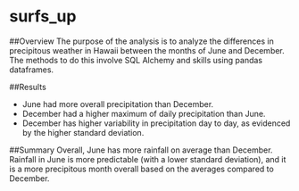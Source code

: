 # surfs_up

##Overview
The purpose of the analysis is to analyze the differences in precipitous weather in Hawaii between the months of June and December. The methods to do this involve SQL Alchemy and skills using pandas dataframes.

##Results
* June had more overall precipitation than December.
* December had a higher maximum of daily precipitation than June.
* December has higher variability in precipitation day to day, as evidenced by the higher standard deviation.

##Summary
Overall, June has more rainfall on average than December. Rainfall in June is more predictable (with a lower standard deviation), and it is a more precipitous month overall based on the averages compared to December.

